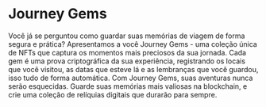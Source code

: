 # Journey Gems

Você já se perguntou como guardar suas memórias de viagem de forma segura e prática? Apresentamos a você Journey Gems - uma coleção única de NFTs que captura os momentos mais preciosos da sua jornada. Cada gem é uma prova criptográfica da sua experiência, registrando os locais que você visitou, as datas que esteve lá e as lembranças que você guardou, isso tudo de forma automática. Com Journey Gems, suas aventuras nunca serão esquecidas. Guarde suas memórias mais valiosas na blockchain, e crie uma coleção de relíquias digitais que durarão para sempre.